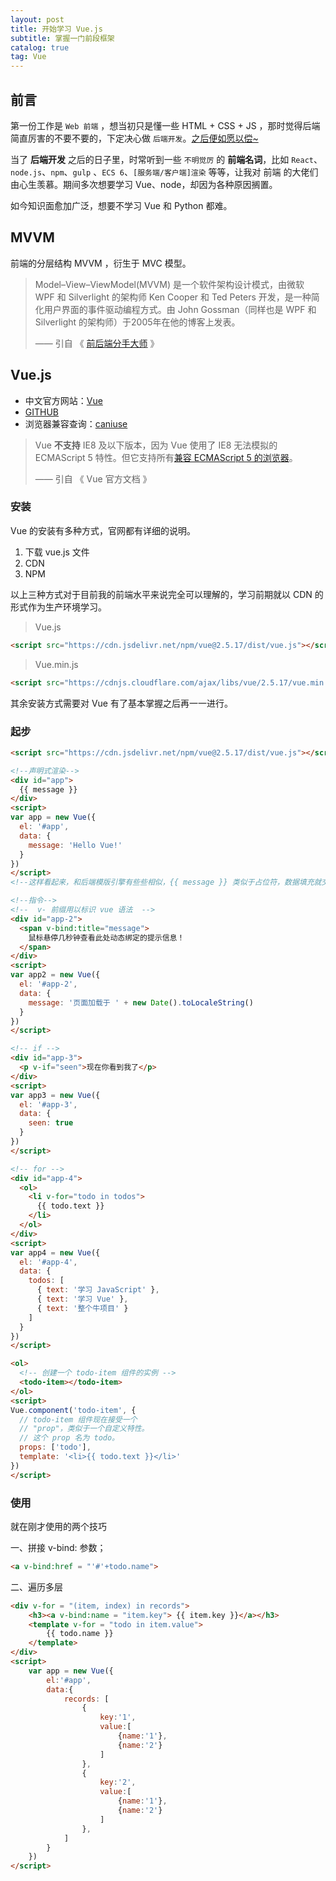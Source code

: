```yaml
---
layout: post
title: 开始学习 Vue.js
subtitle: 掌握一门前段框架
catalog: true
tag: Vue
---
```


## 前言

第一份工作是 `Web 前端` ，想当初只是懂一些 HTML + CSS + JS ，那时觉得后端简直厉害的不要不要的，下定决心做 `后端开发`。<u>之后便如愿以偿~</u>

当了 **后端开发** 之后的日子里，时常听到一些 `不明觉厉` 的 **前端名词**，比如 `React`、`node.js`、`npm`、`gulp` 、`ECS 6`、`[服务端/客户端]渲染` 等等，让我对 前端 的大佬们由心生羡慕。期间多次想要学习 Vue、node，却因为各种原因搁置。

如今知识面愈加广泛，想要不学习 Vue 和 Python 都难。

## MVVM

前端的分层结构 MVVM ，衍生于 MVC 模型。

> Model–View–ViewModel(MVVM) 是一个软件架构设计模式，由微软 WPF 和 Silverlight 的架构师 Ken Cooper 和 Ted Peters 开发，是一种简化用户界面的事件驱动编程方式。由 John Gossman（同样也是 WPF 和 Silverlight 的架构师）于2005年在他的博客上发表。 
>
> —— 引自 《 [前后端分手大师](https://www.cnblogs.com/iovec/p/7840228.html) 》

## Vue.js

* 中文官方网站：[Vue](https://cn.vuejs.org/)
* [GITHUB](https://github.com/vuejs/vue)
* 浏览器兼容查询：[caniuse](https://caniuse.com/)

> Vue **不支持** IE8 及以下版本，因为 Vue 使用了 IE8 无法模拟的 ECMAScript 5 特性。但它支持所有[兼容 ECMAScript 5 的浏览器](https://caniuse.com/#feat=es5)。 
>
> —— 引自 《 Vue 官方文档 》

### 安装

Vue 的安装有多种方式，官网都有详细的说明。

1. 下载 vue.js 文件
2. CDN
3. NPM

以上三种方式对于目前我的前端水平来说完全可以理解的，学习前期就以 CDN 的形式作为生产环境学习。

> Vue.js 

```HTML
<script src="https://cdn.jsdelivr.net/npm/vue@2.5.17/dist/vue.js"></script>
```

> Vue.min.js

```HTML
<script src="https://cdnjs.cloudflare.com/ajax/libs/vue/2.5.17/vue.min.js"></script>
```

其余安装方式需要对 Vue 有了基本掌握之后再一一进行。



### 起步

```html
<script src="https://cdn.jsdelivr.net/npm/vue@2.5.17/dist/vue.js"></script>

<!--声明式渲染-->
<div id="app">
  {{ message }}
</div>
<script>
var app = new Vue({
  el: '#app',
  data: {
    message: 'Hello Vue!'
  }
})
</script>
<!--这样看起来，和后端模版引擎有些些相似，{{ message }} 类似于占位符，数据填充就交给 js 就可以了。-->

<!--指令-->
<!--  v- 前缀用以标识 vue 语法  -->
<div id="app-2">
  <span v-bind:title="message">
    鼠标悬停几秒钟查看此处动态绑定的提示信息！
  </span>
</div>
<script>
var app2 = new Vue({
  el: '#app-2',
  data: {
    message: '页面加载于 ' + new Date().toLocaleString()
  }
})
</script>

<!-- if -->
<div id="app-3">
  <p v-if="seen">现在你看到我了</p>
</div>
<script>
var app3 = new Vue({
  el: '#app-3',
  data: {
    seen: true
  }
})
</script>

<!-- for -->
<div id="app-4">
  <ol>
    <li v-for="todo in todos">
      {{ todo.text }}
    </li>
  </ol>
</div>
<script>
var app4 = new Vue({
  el: '#app-4',
  data: {
    todos: [
      { text: '学习 JavaScript' },
      { text: '学习 Vue' },
      { text: '整个牛项目' }
    ]
  }
})
</script>

<ol>
  <!-- 创建一个 todo-item 组件的实例 -->
  <todo-item></todo-item>
</ol>
<script>
Vue.component('todo-item', {
  // todo-item 组件现在接受一个
  // "prop"，类似于一个自定义特性。
  // 这个 prop 名为 todo。
  props: ['todo'],
  template: '<li>{{ todo.text }}</li>'
})
</script>

```

### 使用

就在刚才使用的两个技巧

一、拼接 v-bind: 参数；

```HTML
<a v-bind:href = "'#'+todo.name">
```

二、遍历多层

```html
<div v-for = "(item, index) in records">
    <h3><a v-bind:name = "item.key"> {{ item.key }}</a></h3>
    <template v-for = "todo in item.value">
        {{ todo.name }}
    </template>
</div>
<script>
    var app = new Vue({
        el:'#app',
        data:{
            records: [
                {
                    key:'1',
                    value:[
                        {name:'1'},
                        {name:'2'}
                    ]
                },
                {
                    key:'2',
                    value:[
                        {name:'1'},
                        {name:'2'}
                    ]
                },
            ]
        }
    })
</script>
```


